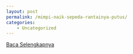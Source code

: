 ```yaml
---
layout: post
permalink: /mimpi-naik-sepeda-rantainya-putus/
categories:
    - Uncategorized
---
```


[Baca Selengkapnya](/07)